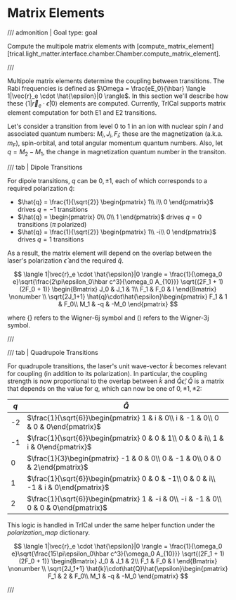 # Matrix Elements

<!-- prettier-ignore -->
/// admonition | Goal
    type: goal

Compute the multipole matrix elements with [compute_matrix_element][trical.light_matter.interface.chamber.Chamber.compute_matrix_element].

///

Multipole matrix elements determine the coupling between transitions. The Rabi frequencies is defined as $\Omega = \frac{eE_0}{\hbar} \langle 1|\vec{r}_e \cdot \hat{\epsilon}|0 \rangle$. In this section we'll describe how these $\langle 1|\vec{r}_e \cdot \hat{\epsilon}|0 \rangle$ elements are computed. Currently, TrICal supports matrix element computation for both E1 and E2 transitions.

Let's consider a transition from level 0 to 1 in an ion with nuclear spin $I$ and associated quantum numbers: $M_i, J_i, F_i$; these are the magnetization (a.k.a. $m_F$), spin-orbital, and total angular momentum quantum numbers. Also, let $q = M_2 - M_1$, the change in magnetization quantum number in the transiton.

/// tab | Dipole Transitions

For dipole transitions, $q$ can be $0, \pm 1$, each of which corresponds to a required polarization $\hat{q}$:

- $\hat{q} = \frac{1}{\sqrt{2}} \begin{pmatrix} 1\\ i\\ 0 \end{pmatrix}$ drives $q = -1$ transitions
- $\hat{q} = \begin{pmatrix} 0\\ 0\\ 1 \end{pmatrix}$ drives $q = 0$ transitions ($\pi$ polarized)
- $\hat{q} = \frac{1}{\sqrt{2}} \begin{pmatrix} 1\\ -i\\ 0 \end{pmatrix}$ drives $q = 1$ transitions

As a result, the matrix element will depend on the overlap between the laser's polarization $\hat{\epsilon}$ and the required $\hat{q}$.

$$
    \langle 1|\vec{r}_e \cdot \hat{\epsilon}|0 \rangle = \frac{1}{\omega_0 e}\sqrt{\frac{2\pi\epsilon_0\hbar c^3}{\omega_0 A_{10}}} \sqrt{(2F_1 + 1)(2F_0 + 1)}
    \begin{Bmatrix}
        J_0 & J_1 & 1\\
        F_1 & F_0 & I
    \end{Bmatrix} \nonumber \\
    \sqrt{2J_1+1} \hat{q}\cdot\hat{\epsilon}\begin{pmatrix}
        F_1 & 1 & F_0\\
        M_1 & -q & -M_0
    \end{pmatrix}
$$

where $\{\}$ refers to the Wigner-6j symbol and $()$ refers to the Wigner-3j symbol.

///

/// tab | Quadrupole Transitions

For quadrupole transitions, the laser's unit wave-vector $\hat{k}$ becomes relevant for coupling (in addition to its polarization). In particular, the coupling strength is now proportional to the overlap between $\hat{k}$ and $\hat{Q}\hat{\epsilon}$; $\hat{Q}$ is a matrix that depends on the value for $q$, which can now be one of $0, \pm 1, \pm 2$:

| $q$ | $\hat{Q}$                                                                             |
| --- | ------------------------------------------------------------------------------------- |
| -2  | $\frac{1}{\sqrt{6}}\begin{pmatrix} 1 & i & 0\\ i & -1 & 0\\ 0 & 0 & 0\end{pmatrix}$   |
| -1  | $\frac{1}{\sqrt{6}}\begin{pmatrix} 0 & 0 & 1\\ 0 & 0 & i\\ 1 & i & 0\end{pmatrix}$    |
| 0   | $\frac{1}{3}\begin{pmatrix} -1 & 0 & 0\\ 0 & -1 & 0\\ 0 & 0 & 2\end{pmatrix}$         |
| 1   | $\frac{1}{\sqrt{6}}\begin{pmatrix} 0 & 0 & -1\\ 0 & 0 & i\\ -1 & i & 0\end{pmatrix}$  |
| 2   | $\frac{1}{\sqrt{6}}\begin{pmatrix} 1 & -i & 0\\ -i & -1 & 0\\ 0 & 0 & 0\end{pmatrix}$ |

This logic is handled in TrICal under the same helper function under the _polarization_map_ dictionary.

$$
    \langle 1|\vec{r}_e \cdot \hat{\epsilon}|0 \rangle = \frac{1}{\omega_0 e}\sqrt{\frac{15\pi\epsilon_0\hbar c^3}{\omega_0 A_{10}}} \sqrt{(2F_1 + 1)(2F_0 + 1)}
    \begin{Bmatrix}
        J_0 & J_1 & 2\\
        F_1 & F_0 & I
    \end{Bmatrix} \nonumber \\  \sqrt{2J_1+1} \hat{k}\cdot\hat{Q}\hat{\epsilon}\begin{pmatrix}
        F_1 & 2 & F_0\\
        M_1 & -q & -M_0
    \end{pmatrix}
$$

///
